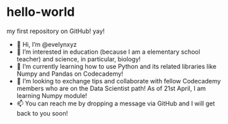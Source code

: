 # hello-world
my first repository on GitHub! yay!

- 👋 Hi, I’m @evelynxyz
- 👀 I’m interested in education (because I am a elementary school teacher) and science, in particular, biology! 
- 🌱 I’m currently learning how to use Python and its related libraries like Numpy and Pandas on Codecademy!
- 💞️ I’m looking to exchange tips and collaborate with fellow Codecademy members who are on the Data Scientist path! As of 21st April, I am learning Numpy module!
- 📫 You can reach me by dropping a message via GitHub and I will get back to you soon!
